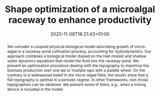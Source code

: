 ---
# Documentation: https://wowchemy.com/docs/managing-content/

title: "Shape optimization of a microalgal raceway to enhance productivity"
authors: [Olivier Bernard, admin, Jacques Sainte-Marie, Julien Salomon]
date: 2020-11-08T18:21:43+01:00
doi: ""

# Schedule page publish date (NOT publication's date).
publishDate: 2020-11-08T18:21:43+01:00

# Publication type.
# Legend: 0 = Uncategorized; 1 = Conference paper; 2 = Journal article;
# 3 = Preprint / Working Paper; 4 = Report; 5 = Book; 6 = Book section;
# 7 = Thesis; 8 = Patent
publication_types: ["3"]

# Publication name and optional abbreviated publication name.
publication: "Submitted"
publication_short: ""

abstract: "We consider a coupled physical-biological model describing growth of micro-algae in a raceway pond cultivation process, accounting for hydrodynamics. Our approach combines a biological model (based on the Han model) and shallow water dynamics equations that model the fluid into the raceway pond. We present an optimisation procedure dealing with the topography to maximise the biomass production over one lap or multiple laps with a paddle wheel. On the contrary to a widespread belief in the micro-algae field, the results show that a flat topography is optimal in a periodic regime. In other frameworks, non-trivial topographies can be obtained. We present some of them, e.g., when a mixing device is included in the model."

# Summary. An optional shortened abstract.
summary: ""

tags: []
categories: []
featured: false

# Custom links (optional).
#   Uncomment and edit lines below to show custom links.
# links:
# - name: Follow
#   url: https://twitter.com
#   icon_pack: fab
#   icon: twitter

url_preprint: https://hal.archives-ouvertes.fr/hal-02994713
url_code:
url_dataset:
url_poster:
url_project:
url_slides:
url_source:
url_video:

# Featured image
# To use, add an image named `featured.jpg/png` to your page's folder. 
# Focal points: Smart, Center, TopLeft, Top, TopRight, Left, Right, BottomLeft, Bottom, BottomRight.
image:
  placement: 1
  caption: ""
  focal_point: "TopRight"
  preview_only: false

# Associated Projects (optional).
#   Associate this publication with one or more of your projects.
#   Simply enter your project's folder or file name without extension.
#   E.g. `internal-project` references `content/project/internal-project/index.md`.
#   Otherwise, set `projects: []`.
projects: []

# Slides (optional).
#   Associate this publication with Markdown slides.
#   Simply enter your slide deck's filename without extension.
#   E.g. `slides: "example"` references `content/slides/example/index.md`.
#   Otherwise, set `slides: ""`.
slides: ""
---